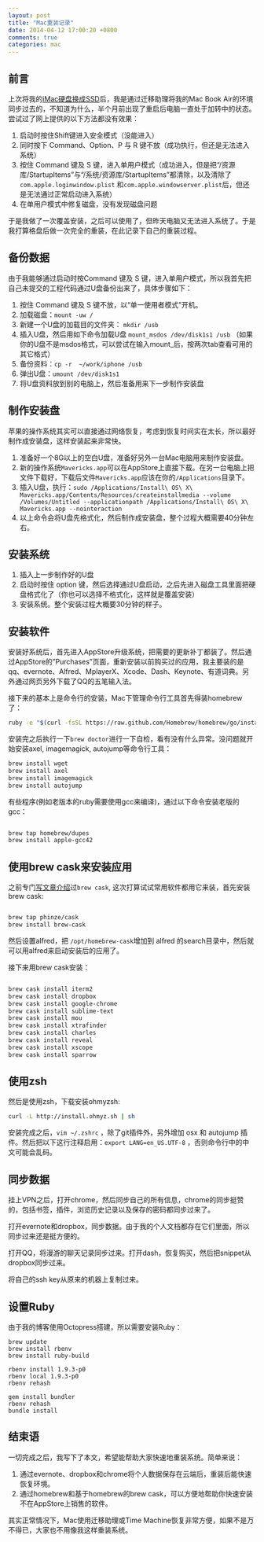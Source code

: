 ```yaml
---
layout: post
title: "Mac重装记录"
date: 2014-04-12 17:00:20 +0800
comments: true
categories: mac
---
```


## 前言

上次将我的[iMac硬盘换成SSD](http://blog.devtang.com/blog/2014/01/26/add-ssd-to-old-imac/)后，我是通过迁移助理将我的Mac Book Air的环境同步过去的，不知道为什么，半个月前出现了重启后电脑一直处于加转中的状态。尝试过了网上提供的以下方法都没有效果：

 1. 启动时按住Shift键进入安全模式（没能进入）
 1. 同时按下 Command、Option、P 与 R 键不放（成功执行，但还是无法进入系统）
 1. 按住 Command 键及 S 键，进入单用户模式（成功进入，但是把“/资源库/StartupItems”与“/系统/资源库/StartupItems”都清除，以及清除了`com.apple.loginwindow.plist` 和`com.apple.windowserver.plist`后，但还是无法通过正常启动进入系统）
 1. 在单用户模式中修复磁盘，没有发现磁盘问题


于是我做了一次覆盖安装，之后可以使用了，但昨天电脑又无法进入系统了。于是我打算格盘后做一次完全的重装，在此记录下自己的重装过程。


## 备份数据

由于我能够通过启动时按Command 键及 S 键，进入单用户模式，所以我首先把自己未提交的工程代码通过U盘备份出来了，具体步骤如下：


 1. 按住 Command 键及 S 键不放，以“单一使用者模式”开机。
 1. 加载磁盘：`mount -uw /`
 1. 新建一个U盘的加载目的文件夹： `mkdir /usb`
 1. 插入U盘，然后用如下命令加载U盘 `mount_msdos /dev/disk1s1 /usb` （如果你的U盘不是msdos格式，可以尝试在输入mount_后，按两次tab查看可用的其它格式）
 1. 备份资料：`cp -r  ~/work/iphone /usb`
 1. 弹出U盘：`umount /dev/disk1s1`
 1. 将U盘资料放到别的电脑上，然后准备用来下一步制作安装盘

## 制作安装盘
 苹果的操作系统其实可以直接通过网络恢复，考虑到恢复时间实在太长，所以最好制作成安装盘，这样安装起来非常快。

 1. 准备好一个8G以上的空白U盘，准备好另外一台Mac电脑用来制作安装盘。
 1. 新的操作系统`Mavericks.app`可以在AppStore上直接下载。在另一台电脑上把文件下载好，下载后文件`Mavericks.app`应该在你的`/Applications`目录下。
 1. 插入U盘，执行：`sudo /Applications/Install\ OS\ X\ Mavericks.app/Contents/Resources/createinstallmedia --volume /Volumes/Untitled --applicationpath /Applications/Install\ OS\ X\ Mavericks.app --nointeraction`
 1. 以上命令会将U盘先格式化，然后制作成安装盘，整个过程大概需要40分钟左右。


## 安装系统 
 
 1. 插入上一步制作好的U盘
 1. 启动时按住 option 键，然后选择通过U盘启动，之后先进入磁盘工具里面把硬盘格式化了（你也可以选择不格式化，这样就是覆盖安装）
 1. 安装系统。整个安装过程大概要30分钟的样子。


## 安装软件


 安装好系统后，首先进入AppStore升级系统，把需要的更新补丁都装了。然后通过AppStore的”Purchases”页面，重新安装以前购买过的应用，我主要装的是 qq、evernote、Alfred、MplayerX、Xcode、Dash、Keynote、有道词典。另外通过网页另外下载了QQ的五笔输入法。

接下来的基本上是命令行的安装，Mac下管理命令行工具首先得装homebrew了：

``` bash
ruby -e "$(curl -fsSL https://raw.github.com/Homebrew/homebrew/go/install)"
```


安装完之后执行一下`brew doctor`进行一下自检，看有没有什么异常。没问题就开始安装axel, imagemagick, autojump等命令行工具：

``` bash
brew install wget
brew install axel
brew install imagemagick
brew install autojump
``` 


有些程序(例如老版本的ruby需要使用gcc来编译)，通过以下命令安装老版的gcc：


``` bash

brew tap homebrew/dupes 
brew install apple-gcc42

```


## 使用brew cask来安装应用


之前专门[写文章介绍](http://blog.devtang.com/blog/2014/02/26/the-introduction-of-homebrew-and-brewcask/)过`brew cask`, 这次打算试试常用软件都用它来装，首先安装brew cask:


``` bash

brew tap phinze/cask
brew install brew-cask

```

然后设置alfred，把 `/opt/homebrew-cask`增加到 alfred 的search目录中，然后就可以用alfred来启动安装后的应用了。

接下来用brew cask安装：


``` bash

brew cask install iterm2
brew cask install dropbox
brew cask install google-chrome
brew cask install sublime-text
brew cask install mou
brew cask install xtrafinder
brew cask install charles
brew cask install reveal
brew cask install xscope
brew cask install sparrow

```

## 使用zsh


然后是使用zsh，下载安装ohmyzsh:

``` bash
curl -L http://install.ohmyz.sh | sh
```



安装完成之后，`vim ~/.zshrc` ，除了git插件外，另外增加 osx 和 autojump 插件。然后把以下这行注释启用：`export LANG=en_US.UTF-8` ，否则命令行中的中文可能会乱码。

## 同步数据

挂上VPN之后，打开chrome，然后同步自己的所有信息，chrome的同步挺赞的，包括书签，插件，浏览历史记录以及保存的密码都同步过来了。

打开evernote和dropbox，同步数据。由于我的个人文档都存在它们里面，所以同步过来还是挺方便的。

打开QQ，将漫游的聊天记录同步过来。打开dash，恢复购买，然后把snippet从dropbox同步过来。

将自己的ssh key从原来的机器上复制过来。


## 设置Ruby

由于我的博客使用Octopress搭建，所以需要安装Ruby：


```
brew update
brew install rbenv
brew install ruby-build

rbenv install 1.9.3-p0
rbenv local 1.9.3-p0
rbenv rehash

gem install bundler
rbenv rehash
bundle install

```

## 结束语

一切完成之后，我写下了本文，希望能帮助大家快速地重装系统。简单来说：

 1. 通过evernote、dropbox和chrome将个人数据保存在云端后，重装后能快速恢复环境。
 1. 通过homebrew和基于homebrew的brew cask，可以方便地帮助你快速安装不在AppStore上销售的软件。

其实正常情况下，Mac使用迁移助理或Time Machine恢复非常方便，如果不是万不得已，大家也不用像我这样重装系统。


